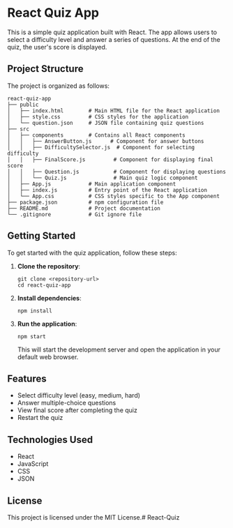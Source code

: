 # React Quiz App

This is a simple quiz application built with React. The app allows users to select a difficulty level and answer a series of questions. At the end of the quiz, the user's score is displayed.

## Project Structure

The project is organized as follows:

```
react-quiz-app
├── public
│   ├── index.html        # Main HTML file for the React application
│   ├── style.css         # CSS styles for the application
│   └── question.json     # JSON file containing quiz questions
├── src
│   ├── components        # Contains all React components
│   │   ├── AnswerButton.js      # Component for answer buttons
│   │   ├── DifficultySelector.js  # Component for selecting difficulty
│   │   ├── FinalScore.js         # Component for displaying final score
│   │   ├── Question.js           # Component for displaying questions
│   │   └── Quiz.js               # Main quiz logic component
│   ├── App.js            # Main application component
│   ├── index.js          # Entry point of the React application
│   └── App.css           # CSS styles specific to the App component
├── package.json          # npm configuration file
├── README.md             # Project documentation
└── .gitignore            # Git ignore file
```

## Getting Started

To get started with the quiz application, follow these steps:

1. **Clone the repository**:
   ```
   git clone <repository-url>
   cd react-quiz-app
   ```

2. **Install dependencies**:
   ```
   npm install
   ```

3. **Run the application**:
   ```
   npm start
   ```

   This will start the development server and open the application in your default web browser.

## Features

- Select difficulty level (easy, medium, hard)
- Answer multiple-choice questions
- View final score after completing the quiz
- Restart the quiz

## Technologies Used

- React
- JavaScript
- CSS
- JSON

## License

This project is licensed under the MIT License.# React-Quiz

